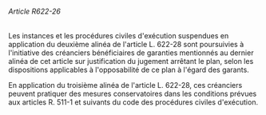 ###### Article R622-26

Les instances et les procédures civiles d'exécution suspendues en application du deuxième alinéa de l'article L. 622-28 sont poursuivies à l'initiative des créanciers bénéficiaires de garanties mentionnés au dernier alinéa de cet article sur justification du jugement arrêtant le plan, selon les dispositions applicables à l'opposabilité de ce plan à l'égard des garants.

En application du troisième alinéa de l'article L. 622-28, ces créanciers peuvent pratiquer des mesures conservatoires dans les conditions prévues aux articles R. 511-1 et suivants du code des procédures civiles d'exécution.

